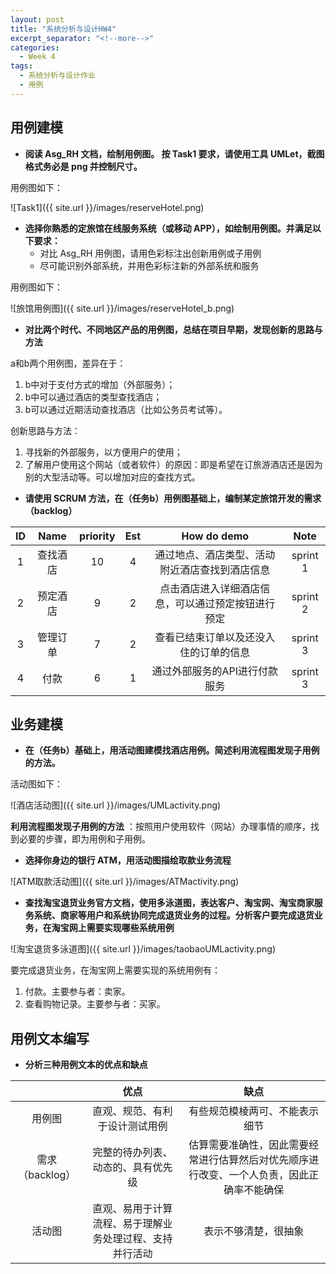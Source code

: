```yaml
---
layout: post
title: "系统分析与设计HW4"
excerpt_separator: "<!--more-->"
categories:
  - Week 4
tags:
  - 系统分析与设计作业
  - 用例
---
```


## 用例建模

- **阅读 Asg_RH 文档，绘制用例图。 按 Task1 要求，请使用工具 UMLet，截图格式务必是 png 并控制尺寸。**

用例图如下：

<!--more-->

![Task1]({{ site.url }}/images/reserveHotel.png)



- **选择你熟悉的定旅馆在线服务系统（或移动 APP），如绘制用例图。并满足以下要求：**
  - 对比 Asg_RH 用例图，请用色彩标注出创新用例或子用例
  - 尽可能识别外部系统，并用色彩标注新的外部系统和服务

用例图如下：

![旅馆用例图]({{ site.url }}/images/reserveHotel_b.png)



- **对比两个时代、不同地区产品的用例图，总结在项目早期，发现创新的思路与方法**

a和b两个用例图，差异在于：

1. b中对于支付方式的增加（外部服务）；
2. b中可以通过酒店的类型查找酒店；
3. b可以通过近期活动查找酒店（比如公务员考试等）。

创新思路与方法：

1. 寻找新的外部服务，以方便用户的使用；
2. 了解用户使用这个网站（或者软件）的原因：即是希望在订旅游酒店还是因为别的大型活动等。可以增加对应的查找方式。



- **请使用 SCRUM 方法，在（任务b）用例图基础上，编制某定旅馆开发的需求 （backlog）**

|  ID  | Name | priority | Est  |        How do demo        |   Note   |
| :--: | :--: | :------: | :--: | :-----------------------: | :------: |
|  1   | 查找酒店 |    10    |  4   |  通过地点、酒店类型、活动附近酒店查找到酒店信息  | sprint 1 |
|  2   | 预定酒店 |    9     |  2   | 点击酒店进入详细酒店信息，可以通过预定按钮进行预定 | sprint 2 |
|  3   | 管理订单 |    7     |  2   |    查看已结束订单以及还没入住的订单的信息    | sprint 3 |
|  4   |  付款  |    6     |  1   |     通过外部服务的API进行付款服务      | sprint 3 |



## 业务建模

- **在（任务b）基础上，用活动图建模找酒店用例。简述利用流程图发现子用例的方法。**


活动图如下：

![酒店活动图]({{ site.url }}/images/UMLactivity.png)

**利用流程图发现子用例的方法** ：按照用户使用软件（网站）办理事情的顺序，找到必要的步骤，即为用例和子用例。




- **选择你身边的银行 ATM，用活动图描绘取款业务流程**


![ATM取款活动图]({{ site.url }}/images/ATMactivity.png)




- **查找淘宝退货业务官方文档，使用多泳道图，表达客户、淘宝网、淘宝商家服务系统、商家等用户和系统协同完成退货业务的过程。分析客户要完成退货业务，在淘宝网上需要实现哪些系统用例**


![淘宝退货多泳道图]({{ site.url }}/images/taobaoUMLactivity.png)

要完成退货业务，在淘宝网上需要实现的系统用例有：

1. 付款。主要参与者：卖家。
2. 查看购物记录。主要参与者：买家。




## 用例文本编写

- **分析三种用例文本的优点和缺点**


|             |              优点              |                    缺点                    |
| :---------: | :--------------------------: | :--------------------------------------: |
|     用例图     |       直观、规范、有利于设计测试用例        |             有些规范模棱两可、不能表示细节              |
| 需求（backlog） |      完整的待办列表、动态的、具有优先级       | 估算需要准确性，因此需要经常进行估算然后对优先顺序进行改变、一个人负责，因此正确率不能确保 |
|     活动图     | 直观、易用于计算流程、易于理解业务处理过程、支持并行活动 |                表示不够清楚，很抽象                |


